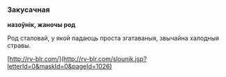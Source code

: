 ### Закусачная
**назоўнік, жаночы род**

Род сталовай, у якой падаюць проста згатаваныя, звычайна халодныя стравы.

<a rel="author">[http://rv-blr.com/](http://rv-blr.com/slounik.jsp?letterId=0&maskId=0&pageId=1026)</a>

